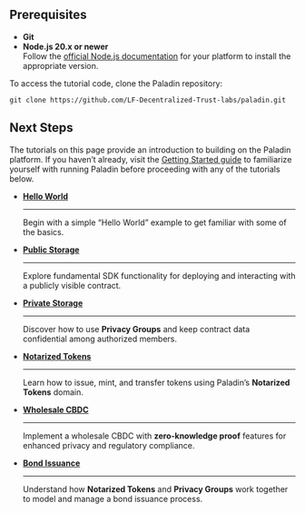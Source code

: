 ## Prerequisites

- **Git**  
- **Node.js 20.x or newer**  
  Follow the [official Node.js documentation](https://nodejs.org/en/download/package-manager) for your platform to install the appropriate version.

To access the tutorial code, clone the Paladin repository:

```shell
git clone https://github.com/LF-Decentralized-Trust-labs/paladin.git
```

## Next Steps

The tutorials on this page provide an introduction to building on the Paladin platform. If you haven’t already, visit the [Getting Started guide](../getting-started/installation.md) to familiarize yourself with running Paladin before proceeding with any of the tutorials below.

<div class="grid cards" markdown>

-   **[Hello World](hello-world.md)**  
    
    ---  
    
    Begin with a simple “Hello World” example to get familiar with some of the basics.

-   **[Public Storage](public-storage.md)**  

    ---  

    Explore fundamental SDK functionality for deploying and interacting with a publicly visible contract.

-   **[Private Storage](private-storage.md)**  

    ---  

    Discover how to use **Privacy Groups** and keep contract data confidential among authorized members.

-   **[Notarized Tokens](notarized-tokens.md)**  

    ---  

    Learn how to issue, mint, and transfer tokens using Paladin’s **Notarized Tokens** domain.


-   **[Wholesale CBDC](zkp-cbdc.md)**  

    ---  

    Implement a wholesale CBDC with **zero-knowledge proof** features for enhanced privacy and regulatory compliance.

-   **[Bond Issuance](bond-issuance.md)**  

    ---  

    Understand how **Notarized Tokens** and **Privacy Groups** work together to model and manage a bond issuance process.

</div>